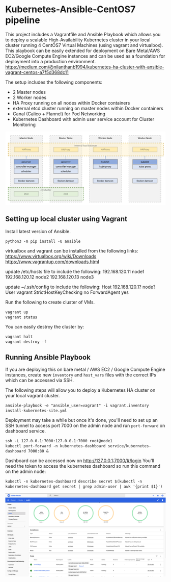 # Kubernetes-Ansible-CentOS7 pipeline
This project includes a Vagrantfile and Ansible Playbook which allows you to deploy a scalable High-Availability Kubernetes cluster in your local cluster running 4 CentOS7 Virtual Machines (using vagrant and virtualbox). This playbook can be easily extended for deployment on Bare Metal/AWS EC2/Google Compute Engine instances and can be used as a foundation for deployment into a production environment.
https://medium.com/@nilanthanb1994/kubernetes-ha-cluster-with-ansible-vagrant-centos-a7f5d368dc11

The setup includes the following components:
- 2 Master nodes
- 2 Worker nodes
- HA Proxy running on all nodes within Docker containers
- external etcd cluster running on master nodes within Docker containers
- Canal (Calico + Flannel) for Pod Networking
- Kubernetes Dashboard with admin user service account for Cluster Monitoring

![Alt text](misc/images/architecture.png?raw=true "Architecture")

## Setting up local cluster using Vagrant
Install latest version of Ansible.
```
python3 -m pip install -U ansible
```
virtualbox and vagrant can be installed from the following links:
https://www.virtualbox.org/wiki/Downloads
https://www.vagrantup.com/downloads.html

update /etc/hosts file to include the following:
      192.168.120.11 node1
      192.168.120.12 node2
      192.168.120.13 node3

update ~/.ssh/config to include the following:
      Host 192.168.120.1? node?
      User vagrant
      StrictHostKeyChecking no
      ForwardAgent yes

Run the following to create cluster of VMs.
```
vagrant up
vagrant status
```
You can easily destroy the cluster by:
```
vagrant halt
vagrant destroy -f
```

## Running Ansible Playbook

If you are deploying this on bare metal / AWS EC2 / Google Compute Engine instances, create new `inventory` and `host_vars` files with the correct IPs which can be accessed via SSH.

The following steps will allow you to deploy a Kubernetes HA cluster on your local vagrant cluster.
```
ansible-playbook -e "ansible_user=vagrant" -i vagrant.inventory install-kubernetes-site.yml
```
Deployment may take a while but once it's done, you'll need to set up an SSH tunnel to access port 7000 on the admin node and run `port-forward` on dashboard service.
```
ssh -L 127.0.0.1:7000:127.0.0.1:7000 root@node1
kubectl port-forward -n kubernetes-dashboard service/kubernetes-dashboard 7000:80 &
```
Dashboard can be accessed now on http://127.0.0.1:7000/#/login
You'll need the token to access the kubernetes dashboard so run this command on the admin node:
```
kubectl -n kubernetes-dashboard describe secret $(kubectl -n kubernetes-dashboard get secret | grep admin-user | awk '{print $1}')
```
![Alt text](misc/images/dashboard.png?raw=true "Kubernetes Dashboard")
